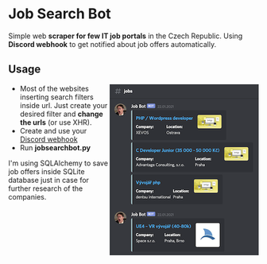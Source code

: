 # Job Search Bot


Simple web **scraper for few IT job portals** in the Czech Republic. Using **Discord webhook** to get notified about job offers automatically.

## Usage 
<img align="right" src="https://github.com/vystrcild/jobsearchbot/blob/main/static/jobbot.png?raw=true">

- Most of the websites inserting search filters inside url. Just create your desired filter and **change the urls** (or use XHR). 
- Create and use your [Discord webhook](https://support.discord.com/hc/en-us/articles/228383668-Intro-to-Webhooks)
- Run **jobsearchbot.py** 

I'm using SQLAlchemy to save job offers inside SQLite database just in case for further research of the companies.
